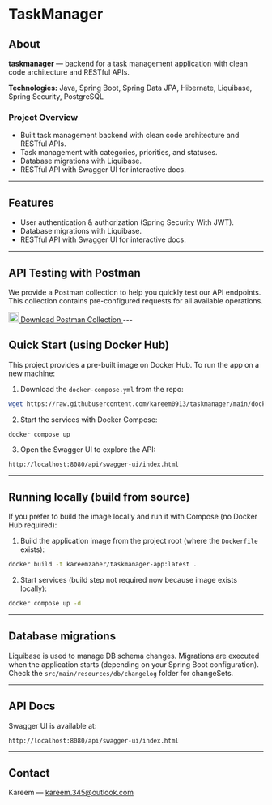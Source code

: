 # TaskManager

## About

**taskmanager** — backend for a task management application with clean code architecture and RESTful APIs.


**Technologies:** Java, Spring Boot, Spring Data JPA, Hibernate, Liquibase, Spring Security, PostgreSQL

### Project Overview

* Built task management backend with clean code architecture and RESTful APIs.
* Task management with categories, priorities, and statuses.
* Database migrations with Liquibase.
* RESTful API with Swagger UI for interactive docs.

---

## Features

* User authentication & authorization (Spring Security With JWT).
* Database migrations with Liquibase.
* RESTful API with Swagger UI for interactive docs.

---
## API Testing with Postman
We provide a Postman collection to help you quickly test our API endpoints. This collection contains pre-configured requests for all available operations.

<a href="https://raw.githubusercontent.com/kareem0913/taskmanager/main/taskmanager.postman_collection.json" download>
  <img src="https://img.icons8.com/color/48/000000/postman.png" alt="Postman" width="20"/>
  Download Postman Collection
</a>
---

## Quick Start (using Docker Hub)

This project provides a pre-built image on Docker Hub. To run the app on a new machine:

1. Download the `docker-compose.yml` from the repo:

```bash
wget https://raw.githubusercontent.com/kareem0913/taskmanager/main/docker-compose.yml
```

2. Start the services with Docker Compose:

```bash
docker compose up
```

3. Open the Swagger UI to explore the API:

```
http://localhost:8080/api/swagger-ui/index.html
```
---

## Running locally (build from source)

If you prefer to build the image locally and run it with Compose (no Docker Hub required):

1. Build the application image from the project root (where the `Dockerfile` exists):

```bash
docker build -t kareemzaher/taskmanager-app:latest .
```

2. Start services (build step not required now because image exists locally):

```bash
docker compose up -d
```

---

## Database migrations

Liquibase is used to manage DB schema changes. Migrations are executed when the application starts (depending on your Spring Boot configuration). Check the `src/main/resources/db/changelog` folder for changeSets.

---

## API Docs

Swagger UI is available at:

```
http://localhost:8080/api/swagger-ui/index.html
```
---

## Contact

Kareem — <kareem.345@outlook.com>
